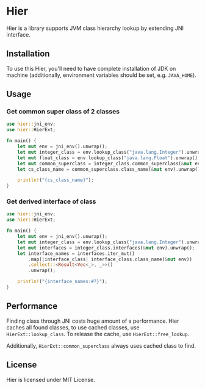 # Hier

Hier is a library supports JVM class hierarchy lookup by extending
JNI interface.

## Installation

To use this Hier, you'll need to have complete installation of JDK 
on machine (additionally, environment variables should be set, 
e.g. `JAVA_HOME`).

## Usage

### Get common super class of 2 classes

```rs
use hier::jni_env;
use hier::HierExt;

fn main() {
    let mut env = jni_env().unwrap();
    let mut integer_class = env.lookup_class("java.lang.Integer").unwrap();
    let mut float_class = env.lookup_class("java.lang.Float").unwrap();
    let mut common_superclass = integer_class.common_superclass(&mut env, &mut float_class).unwrap();
    let cs_class_name = common_superclass.class_name(&mut env).unwrap();

    println!("{cs_class_name}");
}
```

### Get derived interface of class

```rs
use hier::jni_env;
use hier::HierExt;

fn main() {
    let mut env = jni_env().unwrap();
    let mut integer_class = env.lookup_class("java.lang.Integer").unwrap();
    let mut interfaces = integer_class.interfaces(&mut env).unwrap();
    let interface_names = interfaces.iter_mut()
        .map(|interface_class| interface_class.class_name(&mut env))
        .collect::<Result<Vec<_>, _>>()
        .unwrap();

    println!("{interface_names:#?}");
}
```

## Performance

Finding class through JNI costs huge amount of a performance. Hier caches all found classes, 
to use cached classes, use `HierExt::lookup_class`. To release the cache, use `HierExt::free_lookup`.

Additionally, `HierExt::common_superclass` always uses cached class to find.

## License
Hier is licensed under MIT License.
